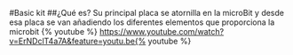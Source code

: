 #Basic kit
##¿Qué es?
Su principal placa se atornilla en la microBit y desde esa placa se van añadiendo los diferentes elementos que proporciona la microbit
{% youtube %} https://www.youtube.com/watch?v=ErNDclT4a7A&feature=youtu.be{% youtube %} 